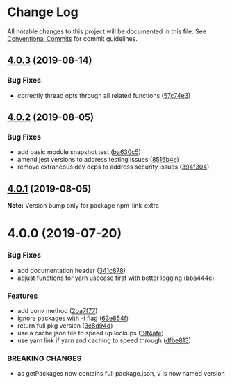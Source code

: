 # Change Log

All notable changes to this project will be documented in this file.
See [Conventional Commits](https://conventionalcommits.org) for commit guidelines.

<a name="4.0.3"></a>
## [4.0.3](https://github.com/projects/DavideDaniel/repos/npm-link-extra/compare/diff?targetBranch=refs%2Ftags%2Fnpm-link-extra@4.0.2&sourceBranch=refs%2Ftags%2Fnpm-link-extra@4.0.3) (2019-08-14)


### Bug Fixes

* correctly thread opts through all related functions ([57c74e3](https://github.com/projects/DavideDaniel/repos/npm-link-extra/commits/57c74e3))




<a name="4.0.2"></a>
## [4.0.2](https://github.com/projects/DavideDaniel/repos/npm-link-extra/compare/diff?targetBranch=refs%2Ftags%2Fnpm-link-extra@4.0.1&sourceBranch=refs%2Ftags%2Fnpm-link-extra@4.0.2) (2019-08-05)


### Bug Fixes

* add basic module snapshot test ([ba630c5](https://github.com/projects/DavideDaniel/repos/npm-link-extra/commits/ba630c5))
* amend jest versions to address testing issues ([8516b4e](https://github.com/projects/DavideDaniel/repos/npm-link-extra/commits/8516b4e))
* remove extraneous dev deps to address security issues ([394f304](https://github.com/projects/DavideDaniel/repos/npm-link-extra/commits/394f304))




<a name="4.0.1"></a>
## [4.0.1](https://github.com/projects/DavideDaniel/repos/npm-link-extra/compare/diff?targetBranch=refs%2Ftags%2Fnpm-link-extra@4.0.0&sourceBranch=refs%2Ftags%2Fnpm-link-extra@4.0.1) (2019-08-05)




**Note:** Version bump only for package npm-link-extra

<a name="4.0.0"></a>
# 4.0.0 (2019-07-20)


### Bug Fixes

* add documentation header ([341c878](https://github.com/projects/DavideDaniel/repos/npm-link-extra/commits/341c878))
* adjust functions for yarn usecase first with better logging ([bba444e](https://github.com/projects/DavideDaniel/repos/npm-link-extra/commits/bba444e))


### Features

* add conv method ([2ba7f77](https://github.com/projects/DavideDaniel/repos/npm-link-extra/commits/2ba7f77))
* ignore packages with -i flag ([63e854f](https://github.com/projects/DavideDaniel/repos/npm-link-extra/commits/63e854f))
* return full pkg version ([3c8d94d](https://github.com/projects/DavideDaniel/repos/npm-link-extra/commits/3c8d94d))
* use a cache.json file to speed up lookups ([19f4afe](https://github.com/projects/DavideDaniel/repos/npm-link-extra/commits/19f4afe))
* use yarn link if yarn and caching to speed through ([dfbe813](https://github.com/projects/DavideDaniel/repos/npm-link-extra/commits/dfbe813))


### BREAKING CHANGES

* as getPackages now contains full package.json, v is now
named version
